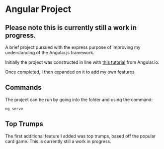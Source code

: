 # Angular Project
## Please note this is currently still a work in progress.
A brief project pursued with the express purpose of improving my understanding of the Angular.js framework.

Initially the project was constructed in line with [this tutorial](https://angular.io/tutorial/toh-pt1) from Angular.io.

Once completed, I then expanded on it to add my own features. 

## Commands
The project can be run by going into the folder and using the command:

```
ng serve
```

## Top Trumps
The first additional feature I added was top trumps, based off the popular card game. This is currently still a work in progress.
